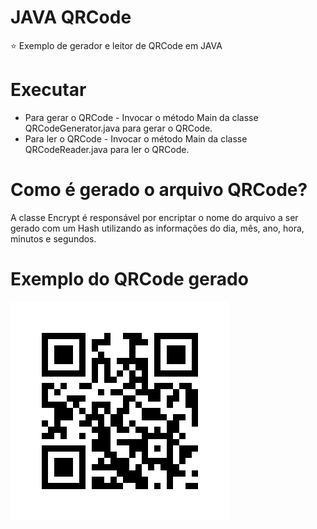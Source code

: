 # JAVA QRCode
:star: Exemplo de gerador e leitor de QRCode em JAVA

# Executar
- Para gerar o QRCode - Invocar o método Main da classe QRCodeGenerator.java para gerar o QRCode. 
- Para ler o QRCode - Invocar o método Main da classe QRCodeReader.java para ler o QRCode.

# Como é gerado o arquivo QRCode?
A classe Encrypt é responsável por encriptar o nome do arquivo a ser gerado com um Hash utilizando as informações do dia, mês, ano, hora, minutos e segundos.

# Exemplo do QRCode gerado

<img src="https://github.com/isaccanedo/java-qrcode/blob/master/aec463698d086fa9114509cc14bc732f.png">



